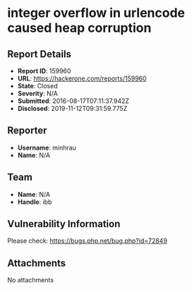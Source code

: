 # integer overflow in urlencode caused heap corruption

## Report Details
- **Report ID**: 159960
- **URL**: https://hackerone.com/reports/159960
- **State**: Closed
- **Severity**: N/A
- **Submitted**: 2016-08-17T07:11:37.942Z
- **Disclosed**: 2019-11-12T09:31:59.775Z

## Reporter
- **Username**: minhrau
- **Name**: N/A

## Team
- **Name**: N/A
- **Handle**: ibb

## Vulnerability Information
Please check: https://bugs.php.net/bug.php?id=72849

## Attachments
No attachments
